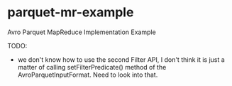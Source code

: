 # parquet-mr-example
Avro Parquet MapReduce Implementation Example

TODO:
- we don't know how to use the second Filter API, I don't think it is just a matter of calling setFilterPredicate() method of the AvroParquetInputFormat. Need to look into that.



